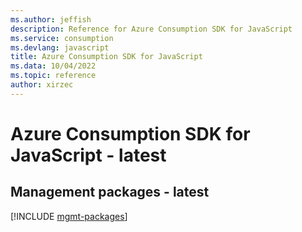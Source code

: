 ```yaml
---
ms.author: jeffish
description: Reference for Azure Consumption SDK for JavaScript
ms.service: consumption
ms.devlang: javascript
title: Azure Consumption SDK for JavaScript
ms.data: 10/04/2022
ms.topic: reference
author: xirzec
---
```

# Azure Consumption SDK for JavaScript - latest

## Management packages - latest
[!INCLUDE [mgmt-packages](consumption-mgmt-index.md)]